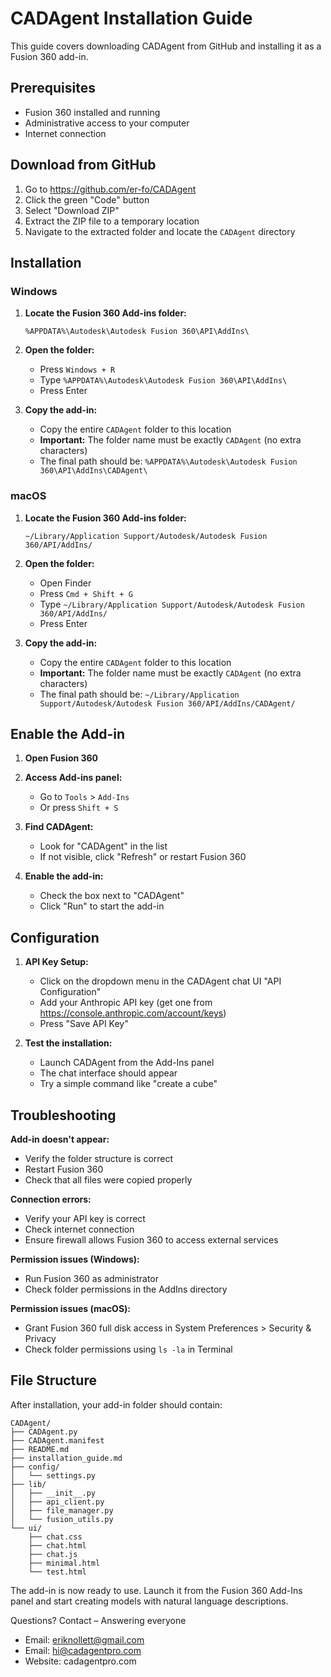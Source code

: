 # CADAgent Installation Guide

This guide covers downloading CADAgent from GitHub and installing it as a Fusion 360 add-in.

## Prerequisites

- Fusion 360 installed and running
- Administrative access to your computer
- Internet connection

## Download from GitHub

1. Go to https://github.com/er-fo/CADAgent
2. Click the green "Code" button
3. Select "Download ZIP"
4. Extract the ZIP file to a temporary location
5. Navigate to the extracted folder and locate the `CADAgent` directory

## Installation

### Windows

1. **Locate the Fusion 360 Add-ins folder:**
   ```
   %APPDATA%\Autodesk\Autodesk Fusion 360\API\AddIns\
   ```
   
2. **Open the folder:**
   - Press `Windows + R`
   - Type `%APPDATA%\Autodesk\Autodesk Fusion 360\API\AddIns\`
   - Press Enter

3. **Copy the add-in:**
   - Copy the entire `CADAgent` folder to this location
   - **Important:** The folder name must be exactly `CADAgent` (no extra characters)
   - The final path should be: `%APPDATA%\Autodesk\Autodesk Fusion 360\API\AddIns\CADAgent\`

### macOS

1. **Locate the Fusion 360 Add-ins folder:**
   ```
   ~/Library/Application Support/Autodesk/Autodesk Fusion 360/API/AddIns/
   ```

2. **Open the folder:**
   - Open Finder
   - Press `Cmd + Shift + G`
   - Type `~/Library/Application Support/Autodesk/Autodesk Fusion 360/API/AddIns/`
   - Press Enter

3. **Copy the add-in:**
   - Copy the entire `CADAgent` folder to this location
   - **Important:** The folder name must be exactly `CADAgent` (no extra characters)
   - The final path should be: `~/Library/Application Support/Autodesk/Autodesk Fusion 360/API/AddIns/CADAgent/`

## Enable the Add-in

1. **Open Fusion 360**
2. **Access Add-ins panel:**
   - Go to `Tools` > `Add-Ins`
   - Or press `Shift + S`

3. **Find CADAgent:**
   - Look for "CADAgent" in the list
   - If not visible, click "Refresh" or restart Fusion 360

4. **Enable the add-in:**
   - Check the box next to "CADAgent"
   - Click "Run" to start the add-in

## Configuration

1. **API Key Setup:**
   - Click on the dropdown menu in the CADAgent chat UI "API Configuration"
   - Add your Anthropic API key (get one from https://console.anthropic.com/account/keys)
   - Press "Save API Key"

2. **Test the installation:**
   - Launch CADAgent from the Add-Ins panel
   - The chat interface should appear
   - Try a simple command like "create a cube"

## Troubleshooting

**Add-in doesn't appear:**
- Verify the folder structure is correct
- Restart Fusion 360
- Check that all files were copied properly

**Connection errors:**
- Verify your API key is correct
- Check internet connection
- Ensure firewall allows Fusion 360 to access external services

**Permission issues (Windows):**
- Run Fusion 360 as administrator
- Check folder permissions in the AddIns directory

**Permission issues (macOS):**
- Grant Fusion 360 full disk access in System Preferences > Security & Privacy
- Check folder permissions using `ls -la` in Terminal

## File Structure

After installation, your add-in folder should contain:
```
CADAgent/
├── CADAgent.py
├── CADAgent.manifest
├── README.md
├── installation_guide.md
├── config/
│   └── settings.py
├── lib/
│   ├── __init__.py
│   ├── api_client.py
│   ├── file_manager.py
│   └── fusion_utils.py
└── ui/
    ├── chat.css
    ├── chat.html
    ├── chat.js
    ├── minimal.html
    └── test.html
```

The add-in is now ready to use. Launch it from the Fusion 360 Add-Ins panel and start creating models with natural language descriptions.

Questions? Contact – Answering everyone
- Email: eriknollett@gmail.com
- Email: hi@cadagentpro.com
- Website: cadagentpro.com